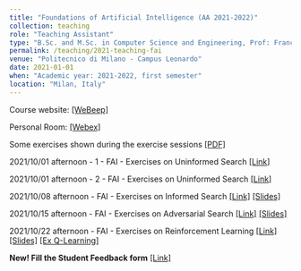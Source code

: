```yaml
---
title: "Foundations of Artificial Intelligence (AA 2021-2022)"
collection: teaching
role: "Teaching Assistant"
type: "B.Sc. and M.Sc. in Computer Science and Engineering, Prof: Francesco Amigoni and Pier Luca Lanzi"
permalink: /teaching/2021-teaching-fai
venue: "Politecnico di Milano - Campus Leonardo"
date: 2021-01-01
when: "Academic year: 2021-2022, first semester"
location: "Milan, Italy"
---
```


Course website: [[WeBeep]](https://webeep.polimi.it/course/view.php?id=175) 

Personal Room: [[Webex]](https://politecnicomilano.webex.com/meet/albertomaria.metelli)

Some exercises shown during the exercise sessions [[PDF]](https://albertometelli.github.io/files/2021-fai/exercises.pdf)

2021/10/01 afternoon - 1 - FAI - Exercises on Uninformed Search
[[Link]](https://politecnicomilano.webex.com/politecnicomilano/ldr.php?RCID=e00e24b716bc2cf40c2a39d10261fdba)

2021/10/01 afternoon - 2 - FAI - Exercises on Uninformed Search
[[Link]](https://politecnicomilano.webex.com/politecnicomilano/ldr.php?RCID=a61a6bba01e42284b6c323c3b48fd8dc)

2021/10/08 afternoon - FAI - Exercises on Informed Search
[[Link]](https://politecnicomilano.webex.com/politecnicomilano/ldr.php?RCID=be94a3fb78876265beb581892c05d10f)
[[Slides]](https://albertometelli.github.io/files/2021-fai/FAI-10-08-2021.pdf)

2021/10/15 afternoon - FAI - Exercises on Adversarial Search
[[Link]](https://politecnicomilano.webex.com/politecnicomilano/ldr.php?RCID=a4e8bc7816c96a9a3264ca4ddba5b78f)
[[Slides]](https://albertometelli.github.io/files/2021-fai/FAI-10-15-2021.pdf)

2021/10/22 afternoon - FAI - Exercises on Reinforcement Learning
[[Link]]()
[[Slides]](https://albertometelli.github.io/files/2021-fai/FAI-10-22-2021.pdf)
[[Ex Q-Learning]](https://albertometelli.github.io/files/2021-fai/exercise_qlearning.pdf)

**New! Fill the Student Feedback form** [[Link]](https://bit.ly/3C3fs5e)
